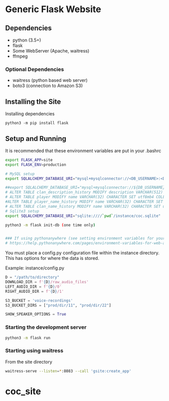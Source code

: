 # Generic Flask Website

## Dependencies
* python (3.5+)
* flask
* Some WebServer (Apache, waitress)
* ffmpeg

### Optional Dependencies
* waitress (python based web server)
* boto3 (connection to Amazon S3)

## Installing the Site
Installing dependencies

`python3 -m pip install flask`

## Setup and Running
It is recommended that these environment variables are put in your .bashrc
```sh
export FLASK_APP=site
export FLASK_ENV=production

# MySQL setup
export SQLALCHEMY_DATABASE_URI="mysql+mysqlconnector://<DB_USERNAME>:<DB_PASSWORD>@<DB_HOSTNAME>/<DB_NAME>"

##export SQLALCHEMY_DATABASE_URI="mysql+mysqlconnector://${DB_USERNAME}:${DB_PASSWORD}@${DB_HOSTNAME}/${DB_NAME}?charset=utf8mb4_ai_ci&collation=utf8mb4_general_ci"
# ALTER TABLE clan_description_history MODIFY description VARCHAR(512) CHARACTER SET utf8mb4 COLLATE utf8mb4_unicode_ci;
# ALTER TABLE player MODIFY name VARCHAR(32) CHARACTER SET utf8mb4 COLLATE utf8mb4_unicode_ci;
#ALTER TABLE player_name_history MODIFY name VARCHAR(32) CHARACTER SET utf8mb4 COLLATE utf8mb4_unicode_ci;
# ALTER TABLE clan_name_history MODIFY name VARCHAR(32) CHARACTER SET utf8mb4 COLLATE utf8mb4_unicode_ci;
# Sqlite3 setup
export SQLALCHEMY_DATABASE_URI="sqlite:////`pwd`/instance/coc.sqlite"

python3 -m flask init-db (one time only)


### If using pythonanywhere (see setting environment variables for your app)
# https://help.pythonanywhere.com/pages/environment-variables-for-web-apps/
```


You must place a config.py configuration file within the instance directory. This has options for where the data is stored.

Example: instance/config.py
```python
D = "/path/to/directory"
DOWNLOAD_DIR = f'{D}/raw_audio_files'
LEFT_AUDIO_DIR = f'{D}/0'
RIGHT_AUDIO_DIR = f'{D}/1'

S3_BUCKET = 'voice-recordings'
S3_BUCKET_DIRS = ["prod/dir/11", "prod/dir/22"]

SHOW_SPEAKER_OPTIONS = True
```


### Starting the development server
```sh
python3 -m flask run
```


### Starting using waitress
From the site directory
```sh
waitress-serve --listen=*:8083 --call 'gsite:create_app'
```

# coc_site
